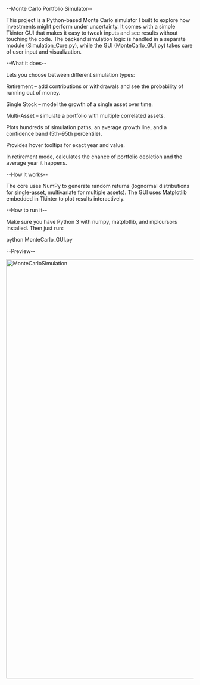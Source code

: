 --Monte Carlo Portfolio Simulator--

This project is a Python-based Monte Carlo simulator I built to explore how investments might perform under uncertainty. 
It comes with a simple Tkinter GUI that makes it easy to tweak inputs and see results without touching the code. 
The backend simulation logic is handled in a separate module (Simulation_Core.py), while the GUI (MonteCarlo_GUI.py) takes care of user input and visualization.

--What it does--

Lets you choose between different simulation types:

Retirement – add contributions or withdrawals and see the probability of running out of money.

Single Stock – model the growth of a single asset over time.

Multi-Asset – simulate a portfolio with multiple correlated assets.

Plots hundreds of simulation paths, an average growth line, and a confidence band (5th–95th percentile).

Provides hover tooltips for exact year and value.

In retirement mode, calculates the chance of portfolio depletion and the average year it happens.

--How it works--

The core uses NumPy to generate random returns (lognormal distributions for single-asset, multivariate for multiple assets).
The GUI uses Matplotlib embedded in Tkinter to plot results interactively.

--How to run it-- 

Make sure you have Python 3 with numpy, matplotlib, and mplcursors installed. Then just run:

python MonteCarlo_GUI.py

--Preview--

<img width="1917" height="1127" alt="MonteCarloSimulation" src="https://github.com/user-attachments/assets/c55668ae-f0e0-4b0d-834e-54b8c801b9e1" />

